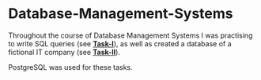 # Database-Management-Systems

Throughout the course of Database Management Systems I was practising to write SQL queries (see [**Task-I**](https://github.com/FasterThanC/Database-Management-Systems/tree/main/Task-I)), as well as created a database of a fictional IT company (see [**Task-II**](https://github.com/FasterThanC/Database-Management-Systems/tree/main/Task-I)). 

PostgreSQL was used for these tasks.

